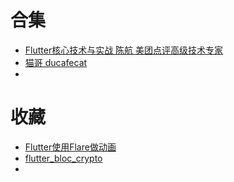 # 合集

- [Flutter核心技术与实战 陈航 美团点评高级技术专家](https://www.kancloud.cn/alex_wsc/flutter_demo/1559549)
- [猫哥 ducafecat](https://ducafecat.tech/)
- 



# 收藏

- [Flutter使用Flare做动画](https://www.jianshu.com/p/a62fa1866a5f)
- [flutter_bloc_crypto](https://github.com/MarcusNg/flutter_bloc_crypto)
- 